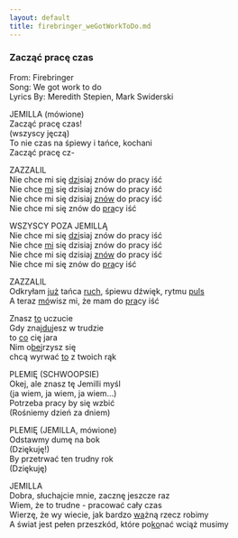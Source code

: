 ```yaml
---
layout: default
title: firebringer_weGotWorkToDo.md
---
```

### Zacząć pracę czas ###

From: Firebringer\
Song: We got work to do\
Lyrics By: Meredith Stepien, Mark Swiderski

JEMILLA (mówione)\
Zacząć pracę czas!\
(wszyscy jęczą)\
To nie czas na śpiewy i tańce, kochani\
Zacząć pracę cz-

ZAZZALIL\
Nie chce mi się <ins>dzi</ins>siaj znów do pracy iść\
Nie chce <ins>mi</ins> się dzisiaj znów do pracy iść\
Nie chce mi się dzisiaj <ins>znów</ins> do pracy iść\
Nie chce mi się znów do <ins>pra</ins>cy iść

WSZYSCY POZA JEMILLĄ\
Nie chce mi się <ins>dzi</ins>siaj znów do pracy iść\
Nie chce <ins>mi</ins> się dzisiaj znów do pracy iść\
Nie chce mi się dzisiaj <ins>znów</ins> do pracy iść\
Nie chce mi się znów do <ins>pra</ins>cy iść

ZAZZALIL\
Odkryłam <ins>już</ins> tańca <ins>ruch</ins>, śpiewu dźwięk, rytmu <ins>puls</ins>\
A teraz <ins>mó</ins>wisz mi, że mam do <ins>pra</ins>cy iść

Znasz <ins>to</ins> uczucie\
Gdy znaj<ins>du</ins>jesz w trudzie\
to <ins>co</ins> cię jara\
Nim o<ins>be</ins>jrzysz się\
chcą wyrwać <ins>to</ins> z twoich rąk

PLEMIĘ (SCHWOOPSIE)\
Okej, ale znasz tę Jemilli myśl\
(ja wiem, ja wiem, ja wiem...)\
Potrzeba pracy by się wzbić\
(Rośniemy dzień za dniem)

PLEMIĘ (JEMILLA, mówione)\
Odstawmy dumę na bok\
(Dziękuję!)\
By przetrwać ten trudny rok\
(Dziękuję)

JEMILLA\
Dobra, słuchajcie mnie, zacznę jeszcze raz\
Wiem, że to trudne - pracować cały czas\
Wierzę, że wy wiecie, jak bardzo <ins>wa</ins>żną rzecz robimy\
A świat jest pełen przeszkód, które po<ins>ko</ins>nać wciąż musimy
